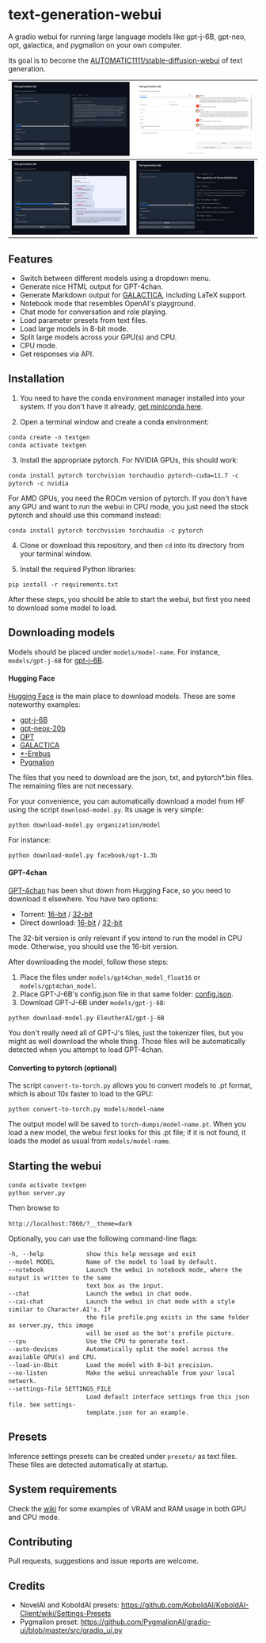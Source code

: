 # text-generation-webui

A gradio webui for running large language models like gpt-j-6B, gpt-neo, opt, galactica, and pygmalion on your own computer.

Its goal is to become the [AUTOMATIC1111/stable-diffusion-webui](https://github.com/AUTOMATIC1111/stable-diffusion-webui) of text generation.

|![Image1](https://github.com/oobabooga/screenshots/raw/main/qa.png) | ![Image2](https://github.com/oobabooga/screenshots/raw/main/cai.png) |
|:---:|:---:|
|![Image3](https://github.com/oobabooga/screenshots/raw/main/gpt4chan.png) | ![Image4](https://github.com/oobabooga/screenshots/raw/main/galactica.png) |

## Features

* Switch between different models using a dropdown menu.
* Generate nice HTML output for GPT-4chan.
* Generate Markdown output for [GALACTICA](https://github.com/paperswithcode/galai), including LaTeX support.
* Notebook mode that resembles OpenAI's playground.
* Chat mode for conversation and role playing.
* Load parameter presets from text files.
* Load large models in 8-bit mode.
* Split large models across your GPU(s) and CPU.
* CPU mode.
* Get responses via API.

## Installation

1. You need to have the conda environment manager installed into your system. If you don't have it already, [get miniconda here](https://docs.conda.io/en/latest/miniconda.html).

2. Open a terminal window and create a conda environment:

```
conda create -n textgen
conda activate textgen
```

3. Install the appropriate pytorch. For NVIDIA GPUs, this should work:

```
conda install pytorch torchvision torchaudio pytorch-cuda=11.7 -c pytorch -c nvidia
```

For AMD GPUs, you need the ROCm version of pytorch. If you don't have any GPU and want to run the webui in CPU mode, you just need the stock pytorch and should use this command instead:

```
conda install pytorch torchvision torchaudio -c pytorch
```

4. Clone or download this repository, and then `cd` into its directory from your terminal window.

5. Install the required Python libraries:

```
pip install -r requirements.txt
```

After these steps, you should be able to start the webui, but first you need to download some model to load.

## Downloading models

Models should be placed under `models/model-name`. For instance, `models/gpt-j-6B` for [gpt-j-6B](https://huggingface.co/EleutherAI/gpt-j-6B/tree/main).

#### Hugging Face

[Hugging Face](https://huggingface.co/models?pipeline_tag=text-generation&sort=downloads) is the main place to download models. These are some noteworthy examples:

* [gpt-j-6B](https://huggingface.co/EleutherAI/gpt-j-6B/tree/main)
* [gpt-neox-20b](https://huggingface.co/EleutherAI/gpt-neox-20b/tree/main)
* [OPT](https://huggingface.co/models?search=facebook/opt)
* [GALACTICA](https://huggingface.co/models?search=facebook/galactica)
* [\*-Erebus](https://huggingface.co/models?search=erebus)
* [Pygmalion](https://huggingface.co/models?search=pygmalion)

The files that you need to download are the json, txt, and pytorch\*.bin files. The remaining files are not necessary.

For your convenience, you can automatically download a model from HF using the script `download-model.py`. Its usage is very simple:

    python download-model.py organization/model

For instance:

    python download-model.py facebook/opt-1.3b

#### GPT-4chan

[GPT-4chan](https://huggingface.co/ykilcher/gpt-4chan) has been shut down from Hugging Face, so you need to download it elsewhere. You have two options:

* Torrent: [16-bit](https://archive.org/details/gpt4chan_model_float16) / [32-bit](https://archive.org/details/gpt4chan_model)
* Direct download: [16-bit](https://theswissbay.ch/pdf/_notpdf_/gpt4chan_model_float16/) / [32-bit](https://theswissbay.ch/pdf/_notpdf_/gpt4chan_model/)

The 32-bit version is only relevant if you intend to run the model in CPU mode. Otherwise, you should use the 16-bit version.

After downloading the model, follow these steps:

1. Place the files under `models/gpt4chan_model_float16` or `models/gpt4chan_model`.
2. Place GPT-J-6B's config.json file in that same folder: [config.json](https://huggingface.co/EleutherAI/gpt-j-6B/raw/main/config.json).
3. Download GPT-J-6B under `models/gpt-j-6B`:

```
python download-model.py EleutherAI/gpt-j-6B
```

You don't really need all of GPT-J's files, just the tokenizer files, but you might as well download the whole thing. Those files will be automatically detected when you attempt to load GPT-4chan.

#### Converting to pytorch (optional)

The script `convert-to-torch.py` allows you to convert models to .pt format, which is about 10x faster to load to the GPU:

    python convert-to-torch.py models/model-name

The output model will be saved to `torch-dumps/model-name.pt`. When you load a new model, the webui first looks for this .pt file; if it is not found, it loads the model as usual from `models/model-name`. 

## Starting the webui

    conda activate textgen
    python server.py

Then browse to 

`http://localhost:7860/?__theme=dark`

Optionally, you can use the following command-line flags:

```
-h, --help            show this help message and exit
--model MODEL         Name of the model to load by default.
--notebook            Launch the webui in notebook mode, where the output is written to the same
                      text box as the input.
--chat                Launch the webui in chat mode.
--cai-chat            Launch the webui in chat mode with a style similar to Character.AI's. If
                      the file profile.png exists in the same folder as server.py, this image
                      will be used as the bot's profile picture.
--cpu                 Use the CPU to generate text.
--auto-devices        Automatically split the model across the available GPU(s) and CPU.
--load-in-8bit        Load the model with 8-bit precision.
--no-listen           Make the webui unreachable from your local network.
--settings-file SETTINGS_FILE
                      Load default interface settings from this json file. See settings-
                      template.json for an example.
```

## Presets

Inference settings presets can be created under `presets/` as text files. These files are detected automatically at startup.

## System requirements

Check the [wiki](https://github.com/oobabooga/text-generation-webui/wiki/System-requirements) for some examples of VRAM and RAM usage in both GPU and CPU mode.

## Contributing

Pull requests, suggestions and issue reports are welcome.

## Credits

- NovelAI and KoboldAI presets: https://github.com/KoboldAI/KoboldAI-Client/wiki/Settings-Presets
- Pygmalion preset: https://github.com/PygmalionAI/gradio-ui/blob/master/src/gradio_ui.py
